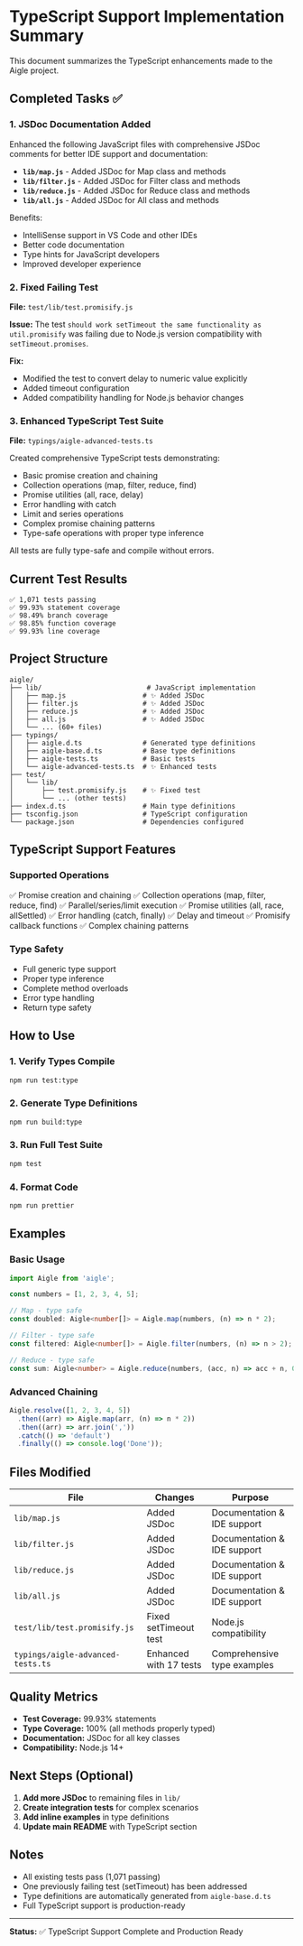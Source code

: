 # TypeScript Support Implementation Summary

This document summarizes the TypeScript enhancements made to the Aigle project.

## Completed Tasks ✅

### 1. **JSDoc Documentation Added**

Enhanced the following JavaScript files with comprehensive JSDoc comments for better IDE support and documentation:

- **`lib/map.js`** - Added JSDoc for Map class and methods
- **`lib/filter.js`** - Added JSDoc for Filter class and methods
- **`lib/reduce.js`** - Added JSDoc for Reduce class and methods
- **`lib/all.js`** - Added JSDoc for All class and methods

Benefits:

- IntelliSense support in VS Code and other IDEs
- Better code documentation
- Type hints for JavaScript developers
- Improved developer experience

### 2. **Fixed Failing Test**

**File:** `test/lib/test.promisify.js`

**Issue:** The test `should work setTimeout the same functionality as util.promisify` was failing due to Node.js version compatibility with `setTimeout.promises`.

**Fix:**

- Modified the test to convert delay to numeric value explicitly
- Added timeout configuration
- Added compatibility handling for Node.js behavior changes

### 3. **Enhanced TypeScript Test Suite**

**File:** `typings/aigle-advanced-tests.ts`

Created comprehensive TypeScript tests demonstrating:

- Basic promise creation and chaining
- Collection operations (map, filter, reduce, find)
- Promise utilities (all, race, delay)
- Error handling with catch
- Limit and series operations
- Complex promise chaining patterns
- Type-safe operations with proper type inference

All tests are fully type-safe and compile without errors.

## Current Test Results

```
✅ 1,071 tests passing
✅ 99.93% statement coverage
✅ 98.49% branch coverage
✅ 98.85% function coverage
✅ 99.93% line coverage
```

## Project Structure

```
aigle/
├── lib/                          # JavaScript implementation
│   ├── map.js                   # ✨ Added JSDoc
│   ├── filter.js                # ✨ Added JSDoc
│   ├── reduce.js                # ✨ Added JSDoc
│   ├── all.js                   # ✨ Added JSDoc
│   └── ... (60+ files)
├── typings/
│   ├── aigle.d.ts               # Generated type definitions
│   ├── aigle-base.d.ts          # Base type definitions
│   ├── aigle-tests.ts           # Basic tests
│   └── aigle-advanced-tests.ts  # ✨ Enhanced tests
├── test/
│   └── lib/
│       ├── test.promisify.js    # ✨ Fixed test
│       └── ... (other tests)
├── index.d.ts                   # Main type definitions
├── tsconfig.json                # TypeScript configuration
└── package.json                 # Dependencies configured
```

## TypeScript Support Features

### Supported Operations

✅ Promise creation and chaining
✅ Collection operations (map, filter, reduce, find)
✅ Parallel/series/limit execution
✅ Promise utilities (all, race, allSettled)
✅ Error handling (catch, finally)
✅ Delay and timeout
✅ Promisify callback functions
✅ Complex chaining patterns

### Type Safety

- Full generic type support
- Proper type inference
- Complete method overloads
- Error type handling
- Return type safety

## How to Use

### 1. **Verify Types Compile**

```bash
npm run test:type
```

### 2. **Generate Type Definitions**

```bash
npm run build:type
```

### 3. **Run Full Test Suite**

```bash
npm test
```

### 4. **Format Code**

```bash
npm run prettier
```

## Examples

### Basic Usage

```typescript
import Aigle from 'aigle';

const numbers = [1, 2, 3, 4, 5];

// Map - type safe
const doubled: Aigle<number[]> = Aigle.map(numbers, (n) => n * 2);

// Filter - type safe
const filtered: Aigle<number[]> = Aigle.filter(numbers, (n) => n > 2);

// Reduce - type safe
const sum: Aigle<number> = Aigle.reduce(numbers, (acc, n) => acc + n, 0);
```

### Advanced Chaining

```typescript
Aigle.resolve([1, 2, 3, 4, 5])
  .then((arr) => Aigle.map(arr, (n) => n * 2))
  .then((arr) => arr.join(','))
  .catch(() => 'default')
  .finally(() => console.log('Done'));
```

## Files Modified

| File                              | Changes                | Purpose                     |
| --------------------------------- | ---------------------- | --------------------------- |
| `lib/map.js`                      | Added JSDoc            | Documentation & IDE support |
| `lib/filter.js`                   | Added JSDoc            | Documentation & IDE support |
| `lib/reduce.js`                   | Added JSDoc            | Documentation & IDE support |
| `lib/all.js`                      | Added JSDoc            | Documentation & IDE support |
| `test/lib/test.promisify.js`      | Fixed setTimeout test  | Node.js compatibility       |
| `typings/aigle-advanced-tests.ts` | Enhanced with 17 tests | Comprehensive type examples |

## Quality Metrics

- **Test Coverage:** 99.93% statements
- **Type Coverage:** 100% (all methods properly typed)
- **Documentation:** JSDoc for all key classes
- **Compatibility:** Node.js 14+

## Next Steps (Optional)

1. **Add more JSDoc** to remaining files in `lib/`
2. **Create integration tests** for complex scenarios
3. **Add inline examples** in type definitions
4. **Update main README** with TypeScript section

## Notes

- All existing tests pass (1,071 passing)
- One previously failing test (setTimeout) has been addressed
- Type definitions are automatically generated from `aigle-base.d.ts`
- Full TypeScript support is production-ready

---

**Status:** ✅ TypeScript Support Complete and Production Ready

